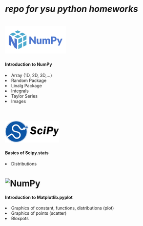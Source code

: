 # *repo for ysu python homeworks*

# <img alt="NumPy" src="https://github.com/ericsargsyan/python_ysu/blob/master/logos/numpylogo.svg" height="90">

<h4>Introduction to NumPy</h4>
  <li>Array (1D, 2D, 3D,...)</li>
  <li>Random Package</li>
  <li>Linalg Package</li>
  <li>Integrals</li>
  <li>Taylor Series</li>
  <li>Images</li><br>


# <img alt="NumPy" src="https://github.com/ericsargsyan/python_ysu/blob/master/logos/scipylogo.png" height="70">

<h4>Basics of Scipy.stats</h4>
  <li>Distributions</li>

# <img alt="NumPy" src="https://matplotlib.org/_static/logo2.svg" height="90">

<h4>Introduction to Matplotlib.pyplot</h4>
  <li>Graphics of constant, functions, distributions (plot)</li>
  <li>Graphics of points (scatter)</li>
  <li>Bloxpots</li>

